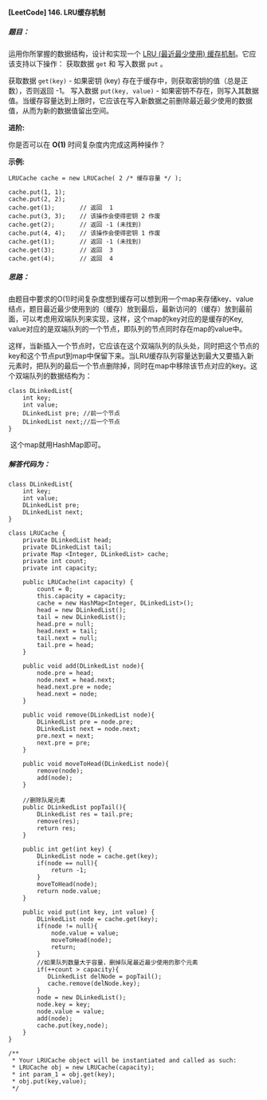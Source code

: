 #### [LeetCode] 146. LRU缓存机制

##### 题目：

运用你所掌握的数据结构，设计和实现一个  [LRU (最近最少使用) 缓存机制](https://baike.baidu.com/item/LRU)。它应该支持以下操作： 获取数据 `get` 和 写入数据 `put` 。

获取数据 `get(key)` - 如果密钥 (key) 存在于缓存中，则获取密钥的值（总是正数），否则返回 -1。
写入数据 `put(key, value)` - 如果密钥不存在，则写入其数据值。当缓存容量达到上限时，它应该在写入新数据之前删除最近最少使用的数据值，从而为新的数据值留出空间。

**进阶:**

你是否可以在 **O(1)** 时间复杂度内完成这两种操作？

**示例:**

```
LRUCache cache = new LRUCache( 2 /* 缓存容量 */ );

cache.put(1, 1);
cache.put(2, 2);
cache.get(1);       // 返回  1
cache.put(3, 3);    // 该操作会使得密钥 2 作废
cache.get(2);       // 返回 -1 (未找到)
cache.put(4, 4);    // 该操作会使得密钥 1 作废
cache.get(1);       // 返回 -1 (未找到)
cache.get(3);       // 返回  3
cache.get(4);       // 返回  4
```

##### 思路：

​          由题目中要求的O(1)时间复杂度想到缓存可以想到用一个map来存储key、value结点，题目最近最少使用到的（缓存）放到最后，最新访问的（缓存）放到最前面，可以考虑用双端队列来实现，这样，这个map的key对应的是缓存的Key, value对应的是双端队列的一个节点，即队列的节点同时存在map的value中。

​        这样，当新插入一个节点时，它应该在这个双端队列的队头处，同时把这个节点的key和这个节点put到map中保留下来。当LRU缓存队列容量达到最大又要插入新元素时，把队列的最后一个节点删除掉，同时在map中移除该节点对应的key。这个双端队列的数据结构为：

```
class DLinkedList{
    int key;
    int value;
    DLinkedList pre; //前一个节点
    DLinkedList next;//后一个节点
}
```

​      这个map就用HashMap即可。

##### 解答代码为：

    class DLinkedList{
        int key;
        int value;
        DLinkedList pre;
        DLinkedList next;
    }
    
    class LRUCache {  
        private DLinkedList head;
        private DLinkedList tail;
        private Map <Integer, DLinkedList> cache;
        private int count;
        private int capacity;
        
        public LRUCache(int capacity) {
            count = 0;
            this.capacity = capacity; 
            cache = new HashMap<Integer, DLinkedList>();
            head = new DLinkedList();
            tail = new DLinkedList();
            head.pre = null;
            head.next = tail;
            tail.next = null;
            tail.pre = head;
        }
        
        public void add(DLinkedList node){
            node.pre = head;
            node.next = head.next;
            head.next.pre = node;
            head.next = node;
        }
        
        public void remove(DLinkedList node){
            DLinkedList pre = node.pre;
            DLinkedList next = node.next;
            pre.next = next;
            next.pre = pre;
        }
        
        public void moveToHead(DLinkedList node){
            remove(node);
            add(node);
        }
        
        //删除队尾元素
        public DLinkedList popTail(){
            DLinkedList res = tail.pre;
            remove(res);
            return res;
        }
        
        public int get(int key) {
            DLinkedList node = cache.get(key);
            if(node == null){
                return -1;
            }
            moveToHead(node);
            return node.value;
        }
        
        public void put(int key, int value) {
            DLinkedList node = cache.get(key);
            if(node != null){
                node.value = value;
                moveToHead(node);
                return;
            } 
            //如果队列数量大于容量，删掉队尾最近最少使用的那个元素
            if(++count > capacity){
               DLinkedList delNode = popTail();
               cache.remove(delNode.key);
            }
            node = new DLinkedList();
            node.key = key;
            node.value = value;
            add(node);
            cache.put(key,node);
        }
    }
    
    /**
     * Your LRUCache object will be instantiated and called as such:
     * LRUCache obj = new LRUCache(capacity);
     * int param_1 = obj.get(key);
     * obj.put(key,value);
     */
